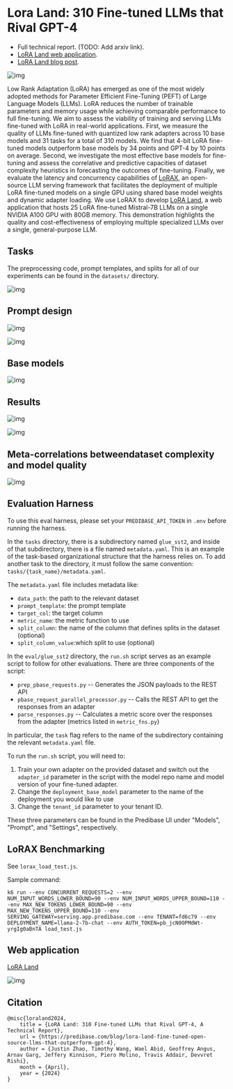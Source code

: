 # Lora Land: 310 Fine-tuned LLMs that Rival GPT-4

- Full technical report. (TODO: Add arxiv link).
- [LoRA Land web application](https://predibase.com/lora-land).
- [LoRA Land blog post](https://predibase.com/blog/lora-land-fine-tuned-open-source-llms-that-outperform-gpt-4).

![img](img/header.png)

Low Rank Adaptation (LoRA) has emerged as one of the most widely adopted methods
for Parameter Efficient Fine-Tuning (PEFT) of Large Language Models (LLMs). LoRA
reduces the number of trainable parameters and memory usage while achieving comparable
performance to full fine-tuning. We aim to assess the viability of training and serving LLMs
fine-tuned with LoRA in real-world applications. First, we measure the quality of LLMs
fine-tuned with quantized low rank adapters across 10 base models and 31 tasks for a total of
310 models. We find that 4-bit LoRA fine-tuned models outperform base models by 34 points
and GPT-4 by 10 points on average. Second, we investigate the most effective base models
for fine-tuning and assess the correlative and predictive capacities of dataset complexity
heuristics in forecasting the outcomes of fine-tuning. Finally, we evaluate the latency and
concurrency capabilities of [LoRAX](https://github.com/predibase/lorax), an open-source LLM serving framework that facilitates
the deployment of multiple LoRA fine-tuned models on a single GPU using shared base
model weights and dynamic adapter loading. We use LoRAX to develop [LoRA Land](https://predibase.com/lora-land), a
web application that hosts 25 LoRA fine-tuned Mistral-7B LLMs on a single NVIDIA A100
GPU with 80GB memory. This demonstration highlights the quality and cost-effectiveness
of employing multiple specialized LLMs over a single, general-purpose LLM.

## Tasks

The preprocessing code, prompt templates, and splits for all of our experiments can be found in the `datasets/` directory.

![img](img/tasks.png)

## Prompt design

![img](img/prompt_design.png)

![img](img/prompt_examples.png)

## Base models

![img](img/base_models.png)

## Results

![img](img/performance_lift.png)

![img](img/full_table.png)

## Meta-correlations betweendataset complexity and model quality

![img](img/meta_correlations.png)

## Evaluation Harness

To use this eval harness, please set your `PREDIBASE_API_TOKEN` in `.env` before running the harness.

In the `tasks` directory, there is a subdirectory named `glue_sst2`, and inside of that subdirectory, there is a file named `metadata.yaml`. This is an example of the task-based organizational structure that the harness relies on. To add another task to the directory, it must follow the same convention: `tasks/{task_name}/metadata.yaml`.

The `metadata.yaml` file includes metadata like:
- `data_path`: the path to the relevant dataset
- `prompt_template`: the prompt template
- `target_col`: the target column
- `metric_name`: the metric function to use
- `split_column`: the name of the column that defines splits in the dataset (optional)
- `split_column_value`:which split to use (optional)

In the `eval/glue_sst2` directory, the `run.sh` script serves as an example script to follow for other evaluations. There are three components of the script:
- `prep_pbase_requests.py` -- Generates the JSON payloads to the REST API
- `pbase_request_parallel_processor.py` -- Calls the REST API to get the responses from an adapter
- `parse_responses.py` -- Calculates a metric score over the responses from the adapter (metrics listed in `metric_fns.py`)

In particular, the `task` flag refers to the name of the subdirectory containing the relevant `metadata.yaml` file.

To run the `run.sh` script, you will need to:
1. Train your own adapter on the provided dataset and switch out the `adapter_id` parameter in the script with the model repo name and model version of your fine-tuned adapter.
2. Change the `deployment_base_model` parameter to the name of the deployment you would like to use
3. Change the `tenant_id` parameter to your tenant ID.

These three parameters can be found in the Predibase UI under "Models", "Prompt", and "Settings", respectively.

## LoRAX Benchmarking

See `lorax_load_test.js`.

Sample command:

```
k6 run --env CONCURRENT_REQUESTS=2 --env NUM_INPUT_WORDS_LOWER_BOUND=90 --env NUM_INPUT_WORDS_UPPER_BOUND=110 --env MAX_NEW_TOKENS_LOWER_BOUND=90 --env MAX_NEW_TOKENS_UPPER_BOUND=110 --env SERVING_GATEWAY=serving.app.predibase.com --env TENANT=fd6c79 --env DEPLOYMENT_NAME=llama-2-7b-chat --env AUTH_TOKEN=pb_jcN0OPMdWt-yrgIg0aBnTA load_test.js
```

## Web application

[LoRA Land](https://predibase.com/lora-land)

![img](img/lora_land.png)


## Citation

```
@misc{loraland2024,
    title = {LoRA Land: 310 Fine-tuned LLMs that Rival GPT-4, A Technical Report},
    url = {https://predibase.com/blog/lora-land-fine-tuned-open-source-llms-that-outperform-gpt-4},
    author = {Justin Zhao, Timothy Wang, Wael Abid, Geoffrey Angus, Arnav Garg, Jeffery Kinnison, Piero Molino, Travis Addair, Devvret Rishi},
    month = {April},
    year = {2024}
}
```